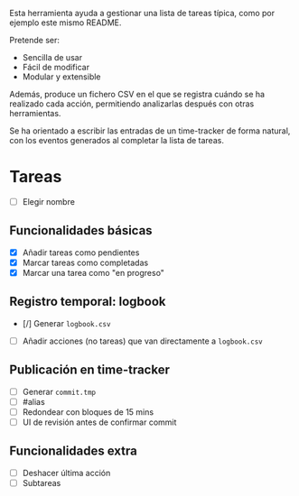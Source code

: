 Esta herramienta ayuda a gestionar una lista de tareas típica, como por ejemplo este mismo README.

Pretende ser:
- Sencilla de usar
- Fácil de modificar
- Modular y extensible

Además, produce un fichero CSV en el que se registra cuándo se ha realizado cada acción, permitiendo analizarlas después con otras herramientas.

Se ha orientado a escribir las entradas de un time-tracker de forma natural, con los eventos generados al completar la lista de tareas.

# Tareas

- [ ] Elegir nombre

## Funcionalidades básicas

- [x] Añadir tareas como pendientes
- [x] Marcar tareas como completadas
- [x] Marcar una tarea como "en progreso"

## Registro temporal: logbook

- [/] Generar `logbook.csv`
- [ ] Añadir acciones (no tareas) que van directamente a `logbook.csv`

## Publicación en time-tracker

- [ ] Generar `commit.tmp`
- [ ] #alias
- [ ] Redondear con bloques de 15 mins
- [ ] UI de revisión antes de confirmar commit

## Funcionalidades extra

- [ ] Deshacer última acción
- [ ] Subtareas
